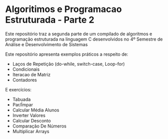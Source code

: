 # Algoritimos e Programacao Estruturada - Parte 2
Este repositório traz a segunda parte de um compilado de algoritmos e programação estruturada na linguagem C desenvolvidos no 4º Semestre de Análise e Desenvolvimento de Sistemas

Este repositório apresenta exemplos práticos a respeito de:

- Laços de Repetição (do-while, switch-case, Loop-for)
- Condicionais
- Iteracao de Matriz
- Contadores

E exercícios:

- Tabuada
- Par/Ímpar
- Calcular Média Alunos
- Inverter Valores
- Calcular Desconto
- Comparação De Números
- Multiplicar Arrays
